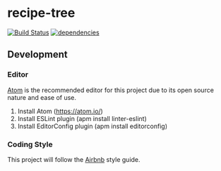 # recipe-tree

[![Build Status](https://travis-ci.org/jzacharuk/recipe-tree.svg?branch=master)](https://travis-ci.org/jzacharuk/recipe-tree)
[![dependencies](https://david-dm.org/jzacharuk/recipe-tree.png)](https://david-dm.org/jzacharuk/recipe-tree)

## Development

### Editor

[Atom] is the recommended editor for this project due to its open source nature and ease of use.
1. Install Atom (https://atom.io/)
2. Install ESLint plugin (apm install linter-eslint)
3. Install EditorConfig plugin (apm install editorconfig)

### Coding Style
This project will follow the [Airbnb] style guide.

[Atom]: https://github.com/atom/atom
[Airbnb]: https://github.com/airbnb/javascript
